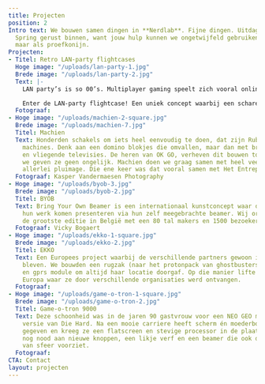 ```yaml
---
title: Projecten
position: 2
Intro text: We bouwen samen dingen in **Nerdlab**. Fijne dingen. Uitdagende dingen.
  Spring gerust binnen, want jouw hulp kunnen we ongetwijfeld gebruiken! Al was het
  maar als proefkonijn.
Projecten:
- Titel: Retro LAN-party flightcases
  Hoge image: "/uploads/lan-party-1.jpg"
  Brede image: "/uploads/lan-party-2.jpg"
  Text: |-
    LAN party’s is so 00’s. Multiplayer gaming speelt zich vooral online af en het gezeul met pc’s en schermen is niet echt een beeld om naar uit te kijken. LAN party’s zijn echter ook een bron van pure nostalgie: je favoriete games die je tien jaar (of langer) geleden met je vrienden dat ene weekend eens kon samen spelen.

    Enter de LAN-party flightcase! Een uniek concept waarbij een schare oude pc’s (denk Windows XP) netjes in houten – makkelijk vervoerbare – cases worden gestopt en samen in een grote flightcase de magie van de LAN parties van weleer zal doen herleven! Momenteel zitten we aan ons eerste prototype te werken, maar binnenkort kunnen we daadwerkelijk gaan gamen. Kom gerust eenhandje toesteken!
  Fotograaf: 
- Hoge image: "/uploads/machien-2-square.jpg"
  Brede image: "/uploads/machien-7.jpg"
  Titel: Machien
  Text: Honderden schakels om iets heel eenvoudig te doen, dat zijn Rube Goldberg
    machines. Denk aan een domino blokjes die omvallen, maar dan met brandende koorden
    en vliegende televisies. De heren van OK GO, verheven dit bouwen tot kunst en
    we geven ze geen ongelijk. Machien doen we graag samen met heel veel mensen van
    allerlei pluimage. Die ene keer was dat vooral samen met Het Entrepot.
  Fotograaf: Kasper Vandermaesen Photography
- Hoge image: "/uploads/byob-3.jpg"
  Brede image: "/uploads/byob-2.jpg"
  Titel: BYOB
  Text: Bring Your Own Beamer is een internationaal kunstconcept waar digitale makers
    hun werk komen presenteren via hun zelf meegebrachte beamer. Wij organiseren jaarlijks
    de grootste editie in België met een 80 tal makers en 1500 bezoekers.
  Fotograaf: Vicky Bogaert
- Hoge image: "/uploads/ekko-1-square.jpg"
  Brede image: "/uploads/ekko-2.jpg"
  Titel: EKKO
  Text: Een Europees project waarbij de verschillende partners gewoon in hun hoofdkwartier
    bleven. We bouwden een rugzak (naar het protonpack van ghostbusters) met een gps-tracker
    en gprs module om altijd haar locatie doorgaf. Op die manier lifte ‘EkkO’ doorheen
    Europa waar ze door verschillende organisaties werd ontvangen.
  Fotograaf: 
- Hoge image: "/uploads/game-o-tron-1-square.jpg"
  Brede image: "/uploads/game-o-tron-2.jpg"
  Titel: Game-o-tron 9000
  Text: Deze schoonheid was in de jaren 90 gastvrouw voor een NEO GEO met de arcade
    versie van Die Hard. Na een mooie carriere heeft scherm én moederbord de geest
    gegeven en kreeg ze een flatscreen en stevige processor in de plaats. Ze heeft
    nog nood aan nieuwe knoppen, een likje verf en een beamer die ook de omgeving
    van sfeer voorziet.
  Fotograaf: 
CTA: Contact
layout: projecten
---
```


